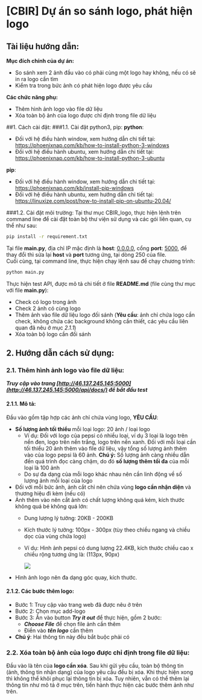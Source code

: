 # [CBIR] Dự án so sánh logo, phát hiện logo

## Tài liệu hướng dẫn:

**Mục đích chính của dự án:**

- So sánh xem 2 ảnh đầu vào có phải cùng một logo hay không, nếu có sẽ in ra logo cần tìm
- Kiểm tra trong bức ảnh có phát hiện logo được yêu cầu

**Các chức năng phụ:**

- Thêm hình ảnh logo vào file dữ liệu
- Xóa toàn bộ ảnh của logo được chỉ định trong file dữ liệu

##1. Cách cài đặt:
###1.1. Cài đặt python3, pip:
**python**:
- Đối với hệ điều hành window, xem hướng dẫn chi tiết tại: https://phoenixnap.com/kb/how-to-install-python-3-windows
- Đối với hệ điều hành ubuntu, xem hướng dẫn chi tiết tại: https://phoenixnap.com/kb/how-to-install-python-3-ubuntu <br>

**pip**:
- Đối với hệ điều hành window, xem hướng dẫn chi tiết tại: https://phoenixnap.com/kb/install-pip-windows
- Đối với hệ điều hành ubuntu, xem hướng dẫn chi tiết tại: https://linuxize.com/post/how-to-install-pip-on-ubuntu-20.04/

###1.2. Cài đặt môi trường:
Tại thư mục CBIR_logo, thực hiện lệnh trên command line để cài đặt toàn bộ thư viện sử dụng và các gói liên quan, cụ thể như sau:
```bash
pip install -r requirement.txt
```
Tại file **main.py**, địa chỉ IP mặc định là **host**: [ 0.0.0.0](localhost), cổng **port**: [5000](), để thay đổi thì sửa lại **host** và **port** tương ứng, tại dòng 250 của file.<br>
Cuối cùng, tại command line, thực hiện chạy lệnh sau để chạy chương trình:
```bash
python main.py
```
Thực hiện test API, được mô tả chi tiết ở file **README.md** (file cùng thư mục với file **main.py**):
- Check có logo trong ảnh
- Check 2 ảnh có cùng logo 
- Thêm ảnh vào file dữ liệu logo đối sánh (**Yêu cầu**: ảnh chỉ chứa logo cần check, không chứa các background không cần thiết, các yêu cầu liên quan đã nêu ở mục _2.1.1_)
- Xóa toàn bộ logo cần đối sánh

## 2. Hướng dẫn cách sử dụng:

### 2.1. Thêm hình ảnh logo vào file dữ liệu:
**_Truy cập vào trang [http://46.137.245.145:5000](http://46.137.245.145:5000/api/docs/) để bắt đầu test_**
#### 2.1.1. Mô tả:

Đầu vào gồm tập hợp các ảnh chỉ chứa vùng logo, **YÊU CẦU**:

- **Số lượng ảnh tối thiểu** mỗi loại logo: 20 ảnh / loại logo
    - Ví dụ: Đối với logo của pepsi có nhiều loại, ví dụ 3 loại là logo trên nền đen, logo trên nền trắng, logo trên nền
      xanh. Đối với mỗi loại cần tối thiểu 20 ảnh thêm vào file dữ liệu, vậy tổng số lượng ảnh thêm vào của logo pepsi
      là 60 ảnh.
      **Chú ý:** Số lượng ảnh càng nhiều dẫn đến quá trình đọc càng chậm, do đó **số lượng thêm tối đa** của mỗi loại là
      100 ảnh
    - Do sự đa dạng của mỗi logo khác nhau nên cần linh động về số lượng ảnh mỗi loại của logo
- Đối với mỗi bức ảnh, ảnh cắt chỉ nên chứa vùng **logo cần nhận diện** và thương hiệu đi kèm (nếu có)
- Ảnh thêm vào nên cắt ảnh có chất lượng không quá kém, kích thước không quá bé không quá lớn:
    - Dung lượng lý tưởng: 20KB - 200KB
    - Kích thước lý tưởng: 100px - 300px (tùy theo chiều ngang và chiều dọc của vùng chứa logo)
    - Ví dụ: Hình ảnh pepsi có dung lượng 22.4KB, kích thước chiều cao x chiều rộng tương ứng là: (113px, 90px)

      ![](./pepsilogo.jpg)
- Hình ảnh logo nên đa dạng góc quay, kích thước.

#### 2.1.2. Các bước thêm logo:
- Bước 1: Truy cập vào trang web đã được nêu ở trên
- Bước 2: Chọn mục add-logo
- Bước 3: Ấn vào button **_Try it out_** để thực hiện, gồm 2 bước:
  - **_Choose File_** để chọn file ảnh cần thêm
  - Điền vào **_tên logo_** cần thêm
- **Chú ý**: Hai thông tin này đều bắt buộc phải có

### 2.2. Xóa toàn bộ ảnh của logo được chỉ định trong file dữ liệu:

Đầu vào là tên của **logo cần xóa**. Sau khi gửi yêu cầu, toàn bộ thông tin (ảnh, thông tin nhận dạng) của logo yêu cầu
đều bị xóa. Khi thực hiện xong thì không thể khôi phục lại thông tin bị xóa. Tuy nhiên, vẫn có thể thêm lại thông tin
như mô tả ở mục trên, tiến hành thực hiện các bước thêm ảnh như trên.



